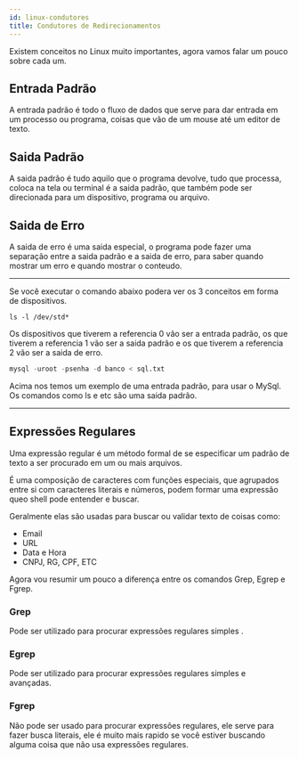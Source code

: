 ```yaml
---
id: linux-condutores
title: Condutores de Redirecionamentos
---
```


Existem conceitos no Linux muito importantes, agora vamos falar um pouco sobre cada um.

## Entrada Padrão

A entrada padrão é todo o fluxo de dados que serve para dar entrada em um processo ou programa, coisas que vão de um mouse até um editor de texto.

## Saida Padrão

A saida padrão é tudo aquilo que o programa devolve, tudo que processa, coloca na tela ou terminal é a saida padrão, que também pode ser direcionada para um dispositivo, programa ou arquivo.

## Saida de Erro

A saida de erro é uma saida especial, o programa pode fazer uma separação entre a saida padrão e a saida de erro, para saber quando mostrar um erro e quando mostrar o conteudo.

---

Se você executar o comando abaixo podera ver os 3 conceitos em forma de dispositivos.

```console
ls -l /dev/std*
```

Os dispositivos que tiverem a referencia 0 vão ser a entrada padrão, os que tiverem a referencia 1 vão ser a saida padrão e os que tiverem a referencia 2 vão ser a saida de erro.

```sql
mysql -uroot -psenha -d banco < sql.txt
```

Acima nos temos um exemplo de uma entrada padrão, para usar o MySql. Os comandos como ls e etc são uma saida padrão.

---

## Expressões Regulares

Uma expressão regular é um método formal de se especificar um padrão de texto a ser procurado em um ou mais arquivos.

É uma composição de caracteres com funções especiais, que agrupados entre si com caracteres literais e números, podem formar uma expressão queo shell pode entender e buscar.

Geralmente elas são usadas para buscar ou validar texto de coisas como:

- Email
- URL
- Data e Hora
- CNPJ, RG, CPF, ETC

Agora vou resumir um pouco a diferença entre os comandos Grep, Egrep e Fgrep.

### Grep

Pode ser utilizado para procurar expressões regulares simples .

### Egrep

Pode ser utilizado para procurar expressões regulares simples e avançadas.

### Fgrep

Não pode ser usado para procurar expressões regulares, ele serve para fazer busca literais, ele é muito mais rapido se você estiver buscando alguma coisa que não usa expressões regulares.
